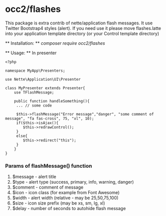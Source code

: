 # occ2/flashes

This package is extra contrib of nette/application flash messages. It use Twitter Bootstrap4 styles (alert). If you need use it please move flashes.latte into your application template directory (or your Control template directory)

** Installation: **
_composer require occ2/flashes_

** Usage: **
In presenter

	<?php
	
	namespace MyApp\Presenters;
	
	use Nette\Application\UI\Presenter
	
	class MyPresenter extends Presenter{
		use TFlashMessage;
		
		public function handleSomething(){
		 ... // some code
		 
		 $this->flashMessage("Error message","danger", "some comment of message", "fa fas-cross", 75, "xl", 10);
		 if($this->isAjax(){
		 	$this->redrawControl();
		 }
		 else{
		 	$this->redirect("this");
		 }
		}
	}
	
### Params of flashMessage() function

1. $message - alert title
2. $type - alert type (success, primary, info, warning, danger)
3. $comment - comment of message
4. $icon - icon class (for example from Font Awesome)
5. $width - alert width (relative - may be 25,50,75,100)
6. $size - icon size prefix (may be xs, sm, lg, xl)
7. $delay - number of seconds to autohide flash message

